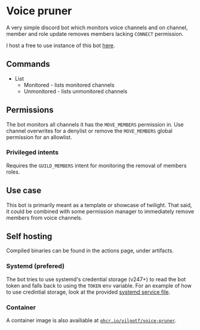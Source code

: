 # Voice pruner

A very simple discord bot which monitors voice channels and on channel, member and role update removes members lacking `CONNECT` permission.

I host a free to use instance of this bot [here][bot_invite_link].

## Commands
* List
  * Monitored - lists monitored channels
  * Unmonitored - lists unmonitored channels

## Permissions
The bot monitors all channels it has the `MOVE_MEMBERS` permission in.
Use channel overwrites for a denylist or remove the `MOVE_MEMBERS` global permission for an allowlist.

### Privileged intents
Requires the `GUILD_MEMBERS` intent for monitoring the removal of members roles.

## Use case
This bot is primarily meant as a template or showcase of twilight.
That said, it could be combined with some permission manager to immediately remove members from voice channels.

## Self hosting
Compiled binaries can be found in the actions page, under artifacts.

### Systemd (prefered)
The bot tries to use systemd's credential storage (v247+) to read the bot token and falls back to using the `TOKEN` env variable.
For an example of how to use credintial storage, look at the provided [systemd service file](voice-pruner.service).

### Container
A container image is also availiable at [`ghcr.io/vilgotf/voice-pruner`][container].

[bot_invite_link]: https://discord.com/api/oauth2/authorize?client_id=861223160905072640&permissions=16777216&scope=bot%20applications.commands
[container]: https://github.com/users/vilgotf/packages/container/package/voice-pruner